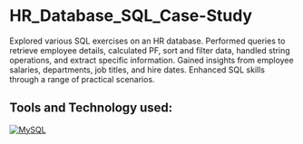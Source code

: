 # HR_Database_SQL_Case-Study
Explored various SQL exercises on an HR database. Performed queries to retrieve employee details, calculated PF, sort and filter data, handled string operations, and extract specific information. Gained insights from employee salaries, departments, job titles, and hire dates. Enhanced SQL skills through a range of practical scenarios.

## Tools and Technology used:
[![MySQL](https://img.shields.io/badge/MySQL-4479A1?style=for-the-badge&logo=mysql&logoColor=white)](https://www.mysql.com/)

